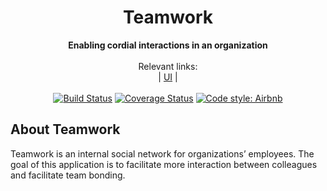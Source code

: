 <div align="center">
  <h1>Teamwork</h1>
</div>
<div align="center">
  <strong>Enabling cordial interactions in an organization</strong>
</div>
<br>
<div align="center">
  Relevant links: <br>
  <span> | </span>
  <a href="https://sebalu.github.io/teamwork/">UI</a>
  <span> | </span>
</div>
<br>
<div align="center">
<a href='https://travis-ci.com/sebalu/teamwork'><img src='https://travis-ci.com/sebalu/teamwork.svg?branch=develop' alt='Build Status' /></a>
<a href='https://coveralls.io/github/sebalu/teamwork?branch=ft-article-creation-api-endpoint-2397150'><img src='https://coveralls.io/repos/github/sebalu/teamwork/badge.svg?branch=ft-article-creation-api-endpoint-2397150' alt='Coverage Status' /></a>
  <a href="https://github.com/airbnb/javascript">
    <img src="https://img.shields.io/badge/code%20style-Airbnb-red" alt="Code style: Airbnb">
  </a>
</div>

## About Teamwork

Teamwork is an internal social network for organizations’ employees. The goal of this application is to facilitate more interaction between colleagues and facilitate team bonding.
